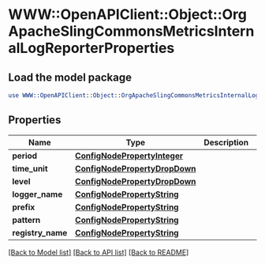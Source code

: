 # WWW::OpenAPIClient::Object::OrgApacheSlingCommonsMetricsInternalLogReporterProperties

## Load the model package
```perl
use WWW::OpenAPIClient::Object::OrgApacheSlingCommonsMetricsInternalLogReporterProperties;
```

## Properties
Name | Type | Description | Notes
------------ | ------------- | ------------- | -------------
**period** | [**ConfigNodePropertyInteger**](ConfigNodePropertyInteger.md) |  | [optional] 
**time_unit** | [**ConfigNodePropertyDropDown**](ConfigNodePropertyDropDown.md) |  | [optional] 
**level** | [**ConfigNodePropertyDropDown**](ConfigNodePropertyDropDown.md) |  | [optional] 
**logger_name** | [**ConfigNodePropertyString**](ConfigNodePropertyString.md) |  | [optional] 
**prefix** | [**ConfigNodePropertyString**](ConfigNodePropertyString.md) |  | [optional] 
**pattern** | [**ConfigNodePropertyString**](ConfigNodePropertyString.md) |  | [optional] 
**registry_name** | [**ConfigNodePropertyString**](ConfigNodePropertyString.md) |  | [optional] 

[[Back to Model list]](../README.md#documentation-for-models) [[Back to API list]](../README.md#documentation-for-api-endpoints) [[Back to README]](../README.md)


